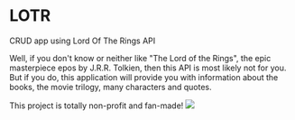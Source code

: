 # LOTR
CRUD app using Lord Of The Rings API

Well, if you don't know or neither like "The Lord of the Rings", the epic masterpiece epos by J.R.R. 
Tolkien, then this API is most likely not for you. But if you do,
this application will provide you with information about the books,
the movie trilogy, many characters and quotes.

This project is totally non-profit and fan-made!
![](https://images.indianexpress.com/2017/12/lord-of-the-rings-759.jpg)
